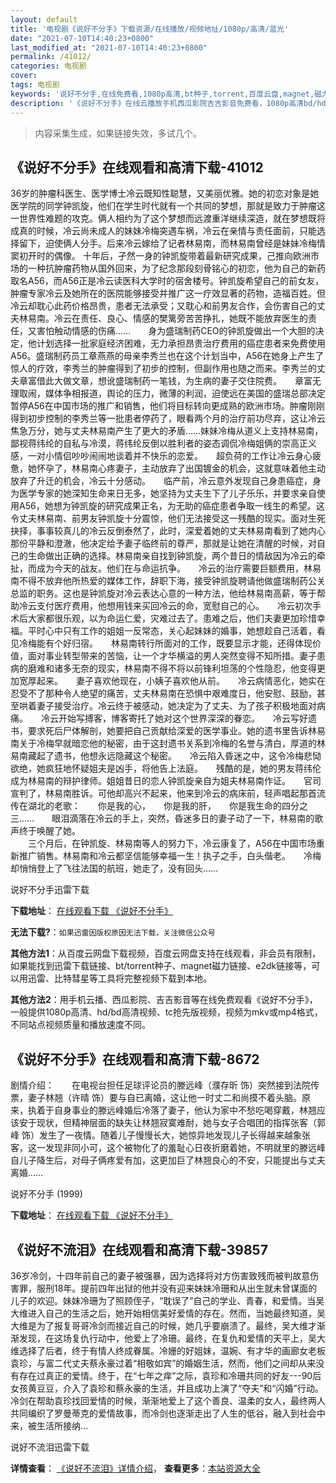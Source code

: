 ```yaml
---
layout: default
title: '电视剧《说好不分手》下载资源/在线播放/视频地址/1080p/高清/蓝光'
date: "2021-07-10T14:40:23+0800"
last_modified_at: "2021-07-10T14:40:23+0800"
permalink: /41012/
categories: 电视剧
cover:
tags: 电视剧
keywords: '说好不分手,在线免费看,1080p高清,bt种子,torrent,百度云盘,magnet,磁力链,迅雷下载资源'
description: '《说好不分手》在线云播放手机西瓜影院吉吉影音免费看，1080p高清bd/hd未删减完整版和tc抢先枪版，mkv/mp4格式，附带bt/torrent种子、magnet/磁力链、百度云盘、网盘资源迅雷下载链接'
---
```


>内容采集生成，如果链接失效，多试几个。


## 《说好不分手》在线观看和高清下载-41012

36岁的肿瘤科医生、医学博士冷云既知性聪慧，又美丽优雅。她的初恋对象是她医学院的同学钟凯旋，他们在学生时代就有一个共同的梦想，那就是致力于肿瘤这一世界性难题的攻克。俩人相约为了这个梦想而远渡重洋继续深造，就在梦想既将成真的时候，冷云尚未成人的妹妹冷梅突遇车祸，冷云在亲情与责任面前，只能选择留下，迫使俩人分手。后来冷云嫁给了记者林易南，而林易南曾经是妹妹冷梅情窦初开时的偶像。 十年后，孑然一身的钟凯旋带着最新研究成果，己推向欧洲市场的一种抗肿瘤药物从国外回来，为了纪念那段刻骨铭心的初恋，他为自己的新药取名A56，而A56正是冷云读医科大学时的宿舍楼号。钟凯旋希望自己的前女友，肿瘤专家冷云及她所在的医院能够接受并推广这一疗效显著的药物，造福百姓。但冷云却耽心此药价格昂贵，患者无法承受；又耽心和前男友合作，会伤害自己的丈夫林易南。冷云在责任、良心、情感的樊篱旁苦苦挣扎，她既不能放弃医生的责任，又害怕触动情感的伤痛……　　身为盛瑞制药CEO的钟凯旋做出一个大胆的决定，他计划选择一批家庭经济困难，无力承担昂贵治疗费用的癌症患者来免费使用A56。盛瑞制药员工章燕燕的母亲李秀兰也在这个计划当中，A56在她身上产生了惊人的疗效，李秀兰的肿瘤得到了初步的控制，但副作用也随之而来。李秀兰的丈夫章富借此大做文章，想讹盛瑞制药一笔钱，为生病的妻子交住院费。</div>　　章富无理取闹，媒体争相报道，舆论的压力，微薄的利润，迫使远在美国的盛瑞总部决定暂停A56在中国市场的推广和销售，他们将目标转向更成熟的欧洲市场。肿瘤刚刚得到初步控制的李秀兰等一批患者停药了，眼看两个月的治疗前功尽弃，这让冷云焦急万分，她与丈夫林易南产生了更大的矛盾&hellip;…妹妹冷梅从道义上支持林易南，鄙视蒋纬纶的自私与冷漠，蒋纬纶反倒以胜利者的姿态调侃冷梅姐俩的崇高正义感，一对小情侣吵吵闹闹地谈着并不快乐的恋爱。</div>　　超负荷的工作让冷云身心疲惫，她怀孕了，林易南心疼妻子，主动放弃了出国镀金的机会，这就意味着他主动放弃了升迁的机会，冷云十分感动。</div>　　临产前，冷云意外发现自己身患癌症，身为医学专家的她深知生命来日无多，她坚持为丈夫生下了儿子乐乐，并要求亲自使用A56，她想为钟凯旋的研究成果正名，为无助的癌症患者争取一线生的希望。这令丈夫林易南、前男友钟凯旋十分震惊，他们无法接受这一残酷的现实。面对生死抉择，事事较真儿的冷云反倒泰然了，此时，深爱着她的丈夫林易南看到了她内心那份平静和澄澈，他决定给予妻子临终前的尊严，那就是让她在清醒的时候，对自己的生命做出正确的选择。林易南亲自找到钟凯旋，两个昔日的情敌因为冷云的牵扯，而成为今天的战友。他们在与命运抗争。</div>　　冷云的治疗需要巨额费用，林易南不得不放弃他所热爱的媒体工作，辞职下海，接受钟凯旋聘请他做盛瑞制药公关总监的职务。这也是钟凯旋对冷云表达心意的一种方法，他给林易南高薪，等于帮助冷云支付医疗费用，他想用钱来买回冷云的命，宽慰自己的心。</div>　　冷云初次手术后大家都很乐观，以为命运仁爱，灾难过去了。患难之后，他们夫妻更加珍惜幸福。平时心中只有工作的姐姐一反常态，关心起妹妹的婚事，她想趁自己活着，看见冷梅能有个好归宿。</div>　　林易南转行所面对的工作，既要显示才能，还得体现价值，面对事业转型带来的苦恼，让一个才华横溢的男人突然变得不知所措。妻子患病的磨难和诸多无奈的现实，林易南不得不将以前锋利坦荡的个性隐忍，他变得更加宽厚起来。</div>　　妻子喜欢他现在，小姨子喜欢他从前。</div>　　冷云病情恶化，她实在忍受不了那种令人绝望的痛苦，丈夫林易南在恐惧中艰难度日，他安慰、鼓励，甚至哄着妻子接受治疗。冷云终于被感动，她决定为了丈夫、为了孩子积极地面对病痛。</div>　　冷云开始写搏客，博客寄托了她对这个世界深深的眷恋。</div>　　冷云写好遗书，要求死后尸体解剖，她要把自己贡献给深爱的医学事业。她的遗书里告诉林易南关于冷梅早就暗恋他的秘密，由于这封遗书关系到冷梅的名誉与清白，厚道的林易南藏起了遗书，他想永远隐藏这个秘密。</div>　　冷云陷入昏迷之中，这令冷梅悲恸欲绝，她疯狂地怀疑姐夫是凶手，将他告上法庭。</div>　　残酷的是，她的男友蒋纬伦成为林易南的辩护律师。姐姐昔日的恋人钟凯旋亲自为姐夫林易南作证。</div>　　官司宣判了，林易南胜诉。可他却高兴不起来，他来到冷云的病床前，轻声唱起那首流传在湖北的老歌：</div>　　你是我的心，　　你是我的肝，　　你是我生命的四分之三……　　眼泪滴落在冷云的手上，突然，昏迷多日的妻子动了一下，林易南的歌声终于唤醒了她。<br />　　三个月后，在钟凯旋、林易南等人的努力下，冷云康复了，A56在中国市场重新推广销售。林易南和冷云都坚信能够幸福一生！执子之手，白头偕老。</div>　　冷梅却悄悄登上了飞往法国的航班，她走了，没有回头……


说好不分手迅雷下载

**下载地址**： [在线观看下载 《说好不分手》](https://www.993dy.com//vod-detail-id-11308.html) 


**无法下载?**：`如果迅雷因版权原因无法下载，关注微信公众号 `

**其他方法1**：从百度云网盘下载视频，百度云网盘支持在线观看，非会员有限制，如果能找到迅雷下载链接、bt/torrent种子、magnet磁力链接、e2dk链接等，可以用迅雷、比特彗星等工具将完整视频下载到本地。

**其他方法2**：用手机云播、西瓜影院、吉吉影音等在线免费观看《说好不分手》，一般提供1080p高清、hd/bd高清视频、tc抢先版视频，视频为mkv或mp4格式，不同站点视频质量和播放速度不同。


## 《说好不分手》在线观看和高清下载-8672

剧情介绍：　　在电视台担任足球评论员的滕远峰（濮存昕 饰）突然接到法院传票，妻子林翘（许晴 饰）要与自已离婚，这让他一时丈二和尚摸不着头脑。原来，执着于自身事业的滕远峰婚后冷落了妻子，他认为家中不愁吃喝穿戴，林翘应该安于现状，但精神层面的缺失让林翘寂寞难耐，她与女子合唱团的指挥张客（郭峰 饰）发生了一夜情。随着儿子慢慢长大，她惊异地发现儿子长得越来越象张客，这一发现非同小可，这个被物化了的羞耻心日夜折磨着她，不明就里的滕远峰自儿子降生后，对母子俩疼爱有加，这更加巨了林翘良心的不安，只能提出与丈夫离婚……


说好不分手 (1999)

**下载地址**： [在线观看下载 《说好不分手》](https://www.btbtdy.me/btdy/dy10619.html) 


## 《说好不流泪》在线观看和高清下载-39857

36岁冷剑，十四年前自己的妻子被强暴，因为选择将对方伤害致残而被判故意伤害罪，服刑18年。提前四年出狱的他并没有迎来妹妹冷珊和从出生就未曾谋面的儿子的欢迎。妹妹冷珊为了照顾侄子，“耽误了&rdquo;自己的学业、青春，和爱情。当吴大维进入自己的生活之后，她开始相信美好爱情的存在。然而，当她最终知道，吴大维是为了报复哥哥冷剑而接近自己的时候，她几乎要崩溃了。最终，吴大维才渐渐发现，在这场复仇行动中，他爱上了冷珊。最终，在复仇和爱情的天平上，吴大维选择了后者，终于有情人终成眷属。冷姗的好姐妹，温婉、有才华的画廊女老板袁珍，与富二代丈夫蔡永豪过着“相敬如宾”的婚姻生活，然而，他们之间却从来没有存在过真正的爱情。终于，在&ldquo;七年之痒”之际，袁珍和冷珊共同的好友---90后女孩黄豆豆，介入了袁珍和蔡永豪的生活，并且成功上演了&ldquo;夺夫”和&ldquo;闪婚”行动。冷剑在帮助袁珍找回爱情的时候，渐渐地爱上了这个善良、温柔的女人，最终两人共同编织了罗曼蒂克的爱情故事，而冷剑也逐渐走出了人生的低谷，融入到社会中来，被生活所接纳…


说好不流泪迅雷下载

**详情查看**： [《说好不流泪》详情介绍](/movie/39857/)， **查看更多**：[本站资源大全](/movie/t/all/)

